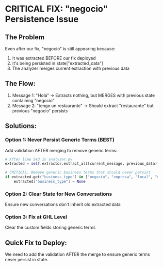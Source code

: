# CRITICAL FIX: "negocio" Persistence Issue

## The Problem
Even after our fix, "negocio" is still appearing because:
1. It was extracted BEFORE our fix deployed
2. It's being persisted in state["extracted_data"]
3. The analyzer merges current extraction with previous data

## The Flow:
1. Message 1: "Hola" → Extracts nothing, but MERGES with previous state containing "negocio"
2. Message 2: "tengo un restaurante" → Should extract "restaurante" but previous "negocio" persists

## Solutions:

### Option 1: Never Persist Generic Terms (BEST)
Add validation AFTER merging to remove generic terms:

```python
# After line 543 in analyzer.py
extracted = self.extractor.extract_all(current_message, previous_data)

# CRITICAL: Remove generic business terms that should never persist
if extracted.get("business_type") in ["negocio", "empresa", "local", "comercio"]:
    extracted["business_type"] = None
```

### Option 2: Clear State for New Conversations
Ensure new conversations don't inherit old extracted data

### Option 3: Fix at GHL Level
Clear the custom fields storing generic terms

## Quick Fix to Deploy:
We need to add the validation AFTER the merge to ensure generic terms never persist in state.